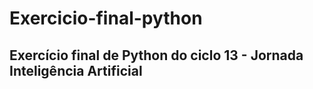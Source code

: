 # Exercicio-final-python
## Exercício final de Python do ciclo 13 - Jornada Inteligência Artificial


